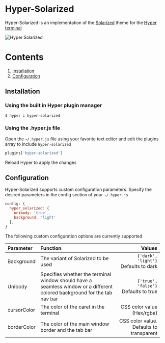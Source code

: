 
Hyper-Solarized
========

Hyper-Solarized is an implementation of the [Solarized](http://ethanschoonover.com/solarized) theme for the [Hyper terminal](https://hyper.is)

![Hyper Solarized](https://media.giphy.com/media/2zcquVWcOJ2eOlVYmE/giphy.gif)

# Contents
1. [Installation](#installation) 
2. [Configuration](#configuration)

## Installation

### Using the built in Hyper plugin manager
```bash
$ hyper i hyper-solarized
```

### Using the .hyper.js file
Open the `~/.hyper.js` file using your favorite text editor and edit the plugins array to include `hyper-solarized`
```js
plugins['hyper-solarized']
```
Reload Hyper to apply the changes

## Configuration
Hyper-Solarized supports custom configuration parameters. Specify the desired parameters in the config section of your `~/.hyper.js`
```js
config: {     
  hyper_solarized: {
    unibody: 'true',
    background: 'light'
  },
}
```
The following custom configuration options are currently supported

| Parameter | Function | Values |  
|:----------|:---------|-------:|
|Background	|The variant of Solarized to be used | `{'dark', 'light'}` Defaults to dark|
|Unibody	|Specifies whether the terminal window should have a seamless window or a different colored background for the tab nav bar | `{'true', 'false'}` Defaults to true|
|cursorColor|The color of the caret in the terminal|CSS color value (Hex/rgba)|
|borderColor|The color of the main window border and the tab bar|CSS color value. Defaults to transparent|



